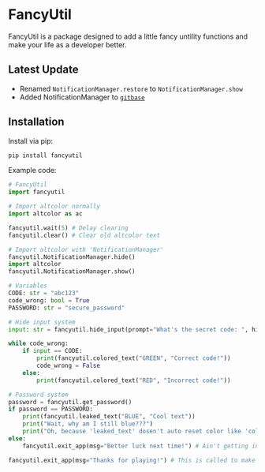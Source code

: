 # FancyUtil

FancyUtil is a package designed to add a little fancy untility functions and make your life as a developer better.

## Latest Update
- Renamed `NotificationManager.restore` to `NotificationManager.show`
- Added NotificationManager to [`gitbase`](https://pypi.org/project/gitbase/)

## Installation

Install via pip:

```bash
pip install fancyutil
```

Example code: 

```py
# FancyUtil
import fancyutil

# Import altcolor normally
import altcolor as ac

fancyutil.wait(5) # Delay clearing
fancyutil.clear() # Clear old altcolor text

# Import altcolor with 'NotificationManager'
fancyutil.NotificationManager.hide()
import altcolor
fancyutil.NotificationManager.show()

# Variables
CODE: str = "abc123"
code_wrong: bool = True
PASSWORD: str = "secure_password"

# Hide input system
input: str = fancyutil.hide_input(prompt="What's the secret code: ", hide_char="")

while code_wrong:
    if input == CODE:
        print(fancyutil.colored_text("GREEN", "Correct code!"))
        code_wrong = False
    else:
        print(fancyutil.colored_text("RED", "Incorrect code!"))

# Password system
password = fancyutil.get_password()
if password == PASSWORD:
    print(fancyutil.leaked_text("BLUE", "Cool text"))
    print("Wait, why am I still blue???")
    print("Oh, because 'leaked_text' dosen't auto reset color like 'colored_text'!" + fancyutil.reset())
else:
    fancyutil.exit_app(msg="Better luck next time!") # Ain't getting in here without that password

fancyutil.exit_app(msg="Thanks for playing!") # This is called to make sure after we have nothing left to tell the user it auto-exits and displays your message
```
